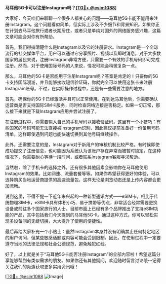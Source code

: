 **马耳他5G卡可以注册Instagram吗？[[TG💪+ @esim1088](https://t.me/s/esim1088)]**

大家好，今天咱们来聊聊一个很多人都关心的问题——马耳他5G卡能不能用来注册Instagram。这个问题看似简单，但实际上涉及不少细节和背景知识。如果你正在计划去马耳他旅行或者长期居住，或者只是单纯对国外的网络服务感兴趣，这篇文章可能会对你有所帮助。

首先，我们得搞清楚什么是Instagram以及它的注册要求。Instagram是一个全球流行的社交媒体平台，用户可以通过它分享照片、视频以及即时消息。对于大多数国家的居民来说，注册Instagram非常方便，只需要一个有效的手机号码即可完成注册。然而，对于使用国际号码的人来说，情况可能会稍微复杂一点。

那么，马耳他的5G卡是否能用于注册Instagram呢？答案是肯定的！只要你的5G卡支持国际漫游，并且能够接收短信验证码，你就完全可以使用这张卡来注册Instagram账号。不过，在实际操作过程中，还是有一些需要注意的地方。

首先，确保你的5G卡已经激活并且可以正常使用。在到达马耳他后，你需要确认运营商是否支持国际SIM卡服务，同时检查网络连接是否稳定。如果一切正常，那么接下来就是下载Instagram应用并尝试注册了。

在注册过程中，你需要输入自己的手机号码以接收验证码。这里有一个小技巧：有些国家的号码可能无法直接被Instagram识别，因此建议提前准备好一份备用号码清单，这样即使遇到问题也能快速切换到其他号码继续操作。

此外，还需要注意的是，Instagram对于新用户的审核机制比较严格。有时候即使成功提交了注册信息，也可能因为系统认为该账户存在异常而被暂时锁定。在这种情况下，你需要耐心等待一段时间，或者联系Instagram客服寻求帮助。

当然啦，除了手机卡的选择之外，还有很多其他因素会影响你在马耳他使用Instagram的效果。比如网速、流量套餐等等。如果你希望获得更好的体验，可以选择购买当地运营商提供的高速流量包，这样无论是浏览动态还是上传内容都会更加流畅。

说到这里，不得不提一下近年来兴起的一种新型通讯方式——eSIM卡。相比于传统物理SIM卡，eSIM卡具有体积小巧、易于携带等优点，非常适合经常需要更换设备或前往多个国家旅行的人士。目前市面上已经有多个品牌推出了支持eSIM功能的产品，其中包括我们今天提到的马耳他5G卡。通过这种方式，你可以轻松实现多设备间的无缝切换，大大提升了使用的便捷性。

最后再给大家补充一个小贴士：虽然Instagram本身并没有明确禁止任何特定地区的用户访问，但某些敏感话题或内容可能会受到限制。因此，在使用过程中一定要遵守当地的法律法规和社会公德规范，避免触犯红线。

好了，以上就是关于“马耳他5G卡能否注册Instagram”的全部内容啦！希望这篇分享能够帮到有类似需求的朋友。如果你还有其他疑问，欢迎随时留言讨论哦～记得关注我们的频道获取更多实用资讯哦！

[[TG💪+ @esim1088](https://t.me/s/esim1088) ![Image](https://i.postimg.cc/4NQfJmqS/Snipaste-2025-05-13-00-14-12.png)]